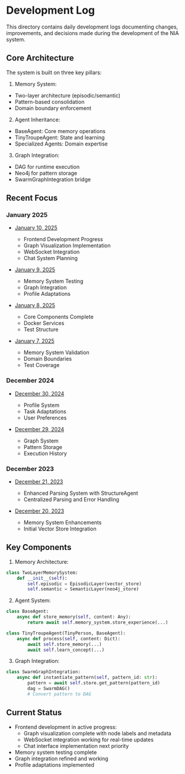 # Development Log

This directory contains daily development logs documenting changes, improvements, and decisions made during the development of the NIA system.

## Core Architecture

The system is built on three key pillars:

1. Memory System:
- Two-layer architecture (episodic/semantic)
- Pattern-based consolidation
- Domain boundary enforcement

2. Agent Inheritance:
- BaseAgent: Core memory operations
- TinyTroupeAgent: State and learning
- Specialized Agents: Domain expertise

3. Graph Integration:
- DAG for runtime execution
- Neo4j for pattern storage
- SwarmGraphIntegration bridge

## Recent Focus

### January 2025

- [January 10, 2025](2025-01-10.md)
  - Frontend Development Progress
  - Graph Visualization Implementation
  - WebSocket Integration
  - Chat System Planning

- [January 9, 2025](2025-01-09.md)
  - Memory System Testing
  - Graph Integration
  - Profile Adaptations

- [January 8, 2025](2025-01-08.md)
  - Core Components Complete
  - Docker Services
  - Test Structure

- [January 7, 2025](2025-01-07.md)
  - Memory System Validation
  - Domain Boundaries
  - Test Coverage

### December 2024

- [December 30, 2024](2024-12-30.md)
  - Profile System
  - Task Adaptations
  - User Preferences

- [December 29, 2024](2024-12-29.md)
  - Graph System
  - Pattern Storage
  - Execution History

### December 2023

- [December 21, 2023](2023-12-21.md)
  - Enhanced Parsing System with StructureAgent
  - Centralized Parsing and Error Handling

- [December 20, 2023](2023-12-20.md)
  - Memory System Enhancements
  - Initial Vector Store Integration

## Key Components

1. Memory Architecture:
```python
class TwoLayerMemorySystem:
    def __init__(self):
        self.episodic = EpisodicLayer(vector_store)
        self.semantic = SemanticLayer(neo4j_store)
```

2. Agent System:
```python
class BaseAgent:
    async def store_memory(self, content: Any):
        return await self.memory_system.store_experience(...)

class TinyTroupeAgent(TinyPerson, BaseAgent):
    async def process(self, content: Dict):
        await self.store_memory(...)
        await self.learn_concept(...)
```

3. Graph Integration:
```python
class SwarmGraphIntegration:
    async def instantiate_pattern(self, pattern_id: str):
        pattern = await self.store.get_pattern(pattern_id)
        dag = SwarmDAG()
        # Convert pattern to DAG
```

## Current Status

- Frontend development in active progress:
  * Graph visualization complete with node labels and metadata
  * WebSocket integration working for real-time updates
  * Chat interface implementation next priority
- Memory system testing complete
- Graph integration refined and working
- Profile adaptations implemented
